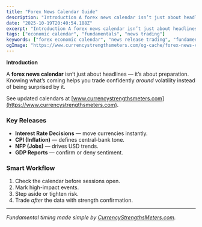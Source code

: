 ```yaml
---
title: "Forex News Calendar Guide"
description: "Introduction A forex news calendar isn’t just about headlines — it’s about preparation..."
date: "2025-10-19T20:40:54.188Z"
excerpt: "Introduction A forex news calendar isn’t just about headlines — it’s about preparation. Knowing what’s coming helps you trade confidently *around* volatility instead of being surprised by it. See updated calendars at [www.currencystrengthsmeters.com](https://www.currencystrengthsmeters.com). Key Releases - Interest Rate Decisions — move currencies instantly. - CPI (Inflation) — defines central-bank tone...."
tags: ["economic calendar", "fundamentals", "news trading"]
keywords: ["forex economic calendar", "news release trading", "fundamental events forex", "CPI NFP announcements", "economic data timing"]
ogImage: "https://www.currencystrengthsmeters.com/og-cache/forex-news-calendar-guide.jpg"
---
```

**Introduction**

A **forex news calendar** isn’t just about headlines — it’s about preparation.  
Knowing what’s coming helps you trade confidently *around* volatility instead of being surprised by it.

See updated calendars at [www.currencystrengthsmeters.com](https://www.currencystrengthsmeters.com).

### Key Releases

- **Interest Rate Decisions** — move currencies instantly.  
- **CPI (Inflation)** — defines central-bank tone.  
- **NFP (Jobs)** — drives USD trends.  
- **GDP Reports** — confirm or deny sentiment.

### Smart Workflow

1. Check the calendar before sessions open.  
2. Mark high-impact events.  
3. Step aside or tighten risk.  
4. Trade *after* the data with strength confirmation.

---

*Fundamental timing made simple by [CurrencyStrengthsMeters.com](https://www.currencystrengthsmeters.com).*
